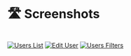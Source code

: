 # 🛣️ Screenshots

[\
![Users List](https://raw.githubusercontent.com/tomatophp/filament-users/master/art/users.png)](https://raw.githubusercontent.com/tomatophp/filament-users/master/art/users.png) [![Edit User](https://raw.githubusercontent.com/tomatophp/filament-users/master/art/edit-user.png)](https://raw.githubusercontent.com/tomatophp/filament-users/master/art/edit-user.png) [![Users Filters](https://raw.githubusercontent.com/tomatophp/filament-users/master/art/users-filter.png)](https://raw.githubusercontent.com/tomatophp/filament-users/master/art/users-filter.png)
